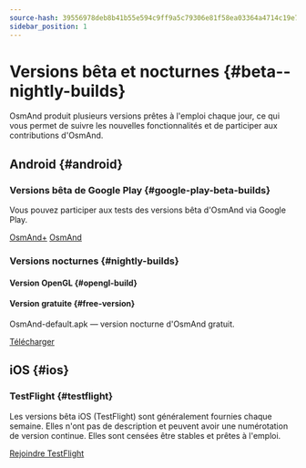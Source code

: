 ```yaml
---
source-hash: 39556978deb8b41b55e594c9ff9a5c79306e81f58ea03364a4714c19e79d3a98
sidebar_position: 1
---
```


# Versions bêta et nocturnes {#beta--nightly-builds}

OsmAnd produit plusieurs versions prêtes à l'emploi chaque jour, ce qui vous permet de suivre les nouvelles fonctionnalités et de participer aux contributions d'OsmAnd.

## Android {#android}
### Versions bêta de Google Play {#google-play-beta-builds}
Vous pouvez participer aux tests des versions bêta d'OsmAnd via Google Play.

<div class="button-row">
  <a class="button button--active" href="https://play.google.com/apps/testing/net.osmand.plus">OsmAnd+</a>
  <a class="button button--active" href="https://play.google.com/apps/testing/net.osmand">OsmAnd</a>
</div>

### Versions nocturnes {#nightly-builds}
#### Version OpenGL {#opengl-build}

#### Version gratuite {#free-version}
OsmAnd-default.apk — version nocturne d'OsmAnd gratuit.
<div>
  <a class="button button--active" href="https://download.osmand.net/latest-night-build/OsmAnd-default.apk">Télécharger</a>
</div>

## iOS {#ios}
### TestFlight {#testflight}
Les versions bêta iOS (TestFlight) sont généralement fournies chaque semaine. Elles n'ont pas de description et peuvent avoir une numérotation de version continue. Elles sont censées être stables et prêtes à l'emploi.

<div>
  <a class="button button--active" href="https://testflight.apple.com/join/7poGNCKy">Rejoindre TestFlight</a>
</div>